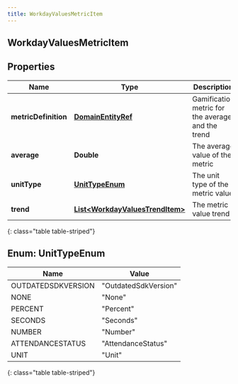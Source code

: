 ```yaml
---
title: WorkdayValuesMetricItem
---
```

## WorkdayValuesMetricItem


## Properties

| Name | Type | Description | Notes |
| ------------ | ------------- | ------------- | ------------- |
| **metricDefinition** | <!----><!---->[**DomainEntityRef**](DomainEntityRef.html)<!----> | Gamification metric for the average and the trend |  [optional] |
| **average** | <!----><!---->**Double**<!----> | The average value of the metric |  [optional] |
| **unitType** | [**UnitTypeEnum**](#UnitTypeEnum)<!----> | The unit type of the metric value |  [optional] |
| **trend** | <!----><!---->[**List&lt;WorkdayValuesTrendItem&gt;**](WorkdayValuesTrendItem.html)<!----> | The metric value trend |  [optional] |
{: class="table table-striped"}


<a name="UnitTypeEnum"></a>

## Enum: UnitTypeEnum

| Name | Value |
| ---- | ----- |
| OUTDATEDSDKVERSION | &quot;OutdatedSdkVersion&quot; |
| NONE | &quot;None&quot; |
| PERCENT | &quot;Percent&quot; |
| SECONDS | &quot;Seconds&quot; |
| NUMBER | &quot;Number&quot; |
| ATTENDANCESTATUS | &quot;AttendanceStatus&quot; |
| UNIT | &quot;Unit&quot; |
{: class="table table-striped"}



